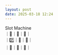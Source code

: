 ```yaml
---
layout: post
date: 2025-03-18 12:24
---
```


Slot Machine<br />
｜🍇｜💎｜🍇｜<br />
｜7️⃣｜🏴｜🍒｜<br />
｜🤡｜🍇｜🔔｜<br />

